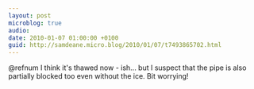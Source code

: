 ```yaml
---
layout: post
microblog: true
audio: 
date: 2010-01-07 01:00:00 +0100
guid: http://samdeane.micro.blog/2010/01/07/t7493865702.html
---
```

@refnum I think it's thawed now - ish... but I suspect that the pipe is also partially blocked too even without the ice. Bit worrying!
